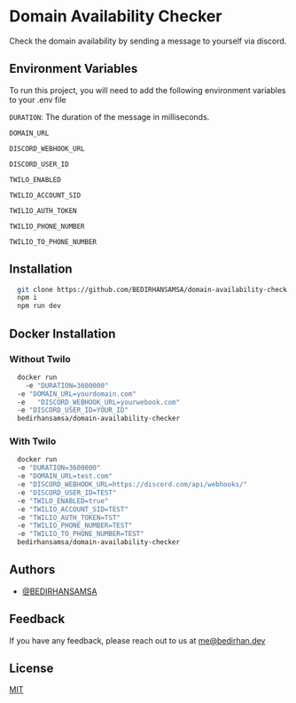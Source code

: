 # Domain Availability Checker

Check the domain availability by sending a message to yourself via discord.

## Environment Variables

To run this project, you will need to add the following environment variables to your .env file

`DURATION`: The duration of the message in milliseconds.

`DOMAIN_URL`

`DISCORD_WEBHOOK_URL`

`DISCORD_USER_ID`

`TWILO_ENABLED`

`TWILIO_ACCOUNT_SID`

`TWILIO_AUTH_TOKEN`

`TWILIO_PHONE_NUMBER`

`TWILIO_TO_PHONE_NUMBER`

## Installation

```bash
  git clone https://github.com/BEDIRHANSAMSA/domain-availability-check.git
  npm i
  npm run dev
```

## Docker Installation

### Without Twilo

```bash
  docker run
    -e "DURATION=3600000"
  -e "DOMAIN_URL=yourdomain.com"
  -e   "DISCORD_WEBHOOK_URL=yourwebook.com"
  -e "DISCORD_USER_ID=YOUR_ID"
  bedirhansamsa/domain-availability-checker
```

### With Twilo

```bash
  docker run
  -e "DURATION=3600000"
  -e "DOMAIN_URL=test.com"
  -e "DISCORD_WEBHOOK_URL=https://discord.com/api/webhooks/"
  -e "DISCORD_USER_ID=TEST"
  -e "TWILO_ENABLED=true"
  -e "TWILIO_ACCOUNT_SID=TEST"
  -e "TWILIO_AUTH_TOKEN=TST"
  -e "TWILIO_PHONE_NUMBER=TEST"
  -e "TWILIO_TO_PHONE_NUMBER=TEST"
  bedirhansamsa/domain-availability-checker
```

## Authors

- [@BEDIRHANSAMSA](https://www.github.com/BEDIRHANSAMSA)

## Feedback

If you have any feedback, please reach out to us at me@bedirhan.dev

## License

[MIT](https://choosealicense.com/licenses/mit/)
